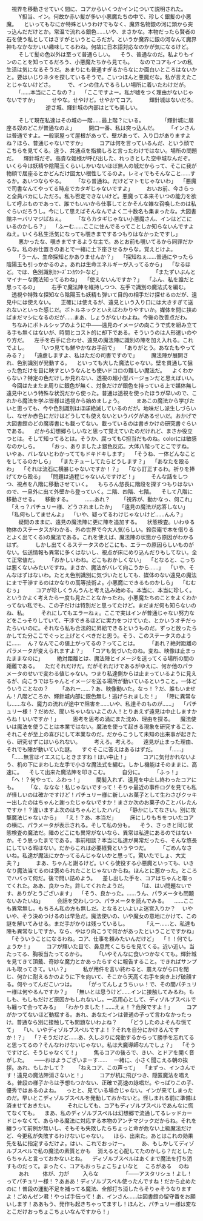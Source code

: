 　視界を移動させていく間に、コアからいくつかインについて説明された。
　
　Y担当、イン。何故か赤い髪が多い小悪魔たちの中で、珍しく銀髪の小悪魔。
　といってもなにか特殊というわけでもなく、魔界名物銀の河に頭から突っ込んだだけとか。常温で流れる銀色……いや、まさかな。本物だったら賢者の石を使う私としてはさすがというところだが。というか魔界に銀の河なんて魔界神もなかなかいい趣味してるわね。何故に日本語対応なのかが気になるけど。
　
　そして髪の色以外は至って普通らしい。
　そう、普通なのだ。私よりもインのことを知ってるだろう、小悪魔たちから見ても。
　なのでコアもインの私生活は気になるそうだ。あまりにも普通すぎるからなにか面白いところはないかと。要はいじりネタを探しているそうで。こいつほんと悪魔だな。私が言えたことじゃないけどさ。
　
　で、インの住んでるらしい場所に着いたわけだが。
　
　「……本当にここなの？」
　「ここですよー。私が嘘をつく理由がないじゃないですか」
　
　せやな。せやけど。せやかてコア。
　
　輝針城はないだろ。
　
　
　
　
　
　逆さ城、輝針城の内部はとても美しい。
　
　

　
　そして現在私達はその城の一階……最上階？にいる。
　
　
　「輝針城に居座る奴のどこが普通なのよ」
　
　開口一番、私は突っ込んだ。
　
　「インさんは普通ですよ。一般家屋って屋根があって、壁があって、入り口がありますよね？ほら、普通じゃないですか」
　
　コアは何を言っているんだ、という顔でこちらを見てくる。違う、共通点を指摘しろと言ったわけではない。場所の問題だ。
　輝針城だぞ。高貴な姫様が呼び出した、れっきとした空中城なんだぞ。いくら今は妖精や陰陽玉くらいしかいないほぼ無人の城だからって、そこに我が物顔で居座るとかどんだけ図太い根性してるのよ。レミィでもそんなこと……するか。あいつならやる。
　
　「なら普通ね。だけどマトモじゃないわ」
　「悪魔で司書なんてやってる時点でカタギじゃないですよ」
　
　おいお前、今さらっと全員バカにしただろ。私も否定できないけど。悪魔って本来そいつの能力を欲して呼ぶものであって、誰でもいいから仕事してとかそんな雑な召喚したのは私ぐらいだろうし。今にして思えばそんなんでよく二十数名も集まったな。大図書館ネーバリマジぱねぇ。
　
　「ならカタギじゃない小悪魔さん、インはどこにいるのかしら？」
　「ふーむ……ここに住んでるってことしか知らないんですよねえ。いくら私生活気になっても覗きまでするつもりはなかったですし」
　
　悪かったな、覗きまでするような主で。あとお前も覗いてるから同罪だからな。私のお仕置きのあとで一緒に土下座させるからな。覚えとけよ。
　
　「うーん、生命探知とかありませんか？」
　「探知ねぇ……普通にやったら陰陽玉も引っかかるのよ。あれは生命エネルギーが入ってるから」
　「なるほど。では、色別識別ｶﾗｰｽﾞｴﾝｶｳﾝﾀｰなど」
　
　
　
　
　
　
　
　「またずいぶんとマイナーな魔法知ってるわね」
　「使えないんですか？」
　「ふん、私を誰だと思ってるの」
　
　右手で魔法陣を維持しつつ、左手で識別の魔法式を編む。
　透視や特殊な探知なら陰陽玉も妖精も弾いて目的の相手だけ探せるのだが、遠見中には使えない。
　正確には使えるが、遠見という入り口には大きすぎて送れないといった感じだ。ボトルネックといえばわかりやすいか。媒体を間に挟めばまだマシになるのだが……まあ、しょうがないわよね。今後の改善点だわ。
　ちなみにボトルシップのように中――遠見のイメージの向こうで式を組み立てる手も無くはないが、時間とコスト的に却下である。そういうのは人形遣いのやり方だ。
　左手を右手に合わせ、遠見の魔法陣に識別の陣を加え入れる。これでよし。
　
　「いつ見ても鮮やかなお手前で」
　「ありがとう。あなたもやってみる？」
　「遠慮しますよ、私はただの司書ですので」
　
　魔法陣が展開され、色別識別が発動する。
　といっても大した魔法じゃない。壁を貫通して狙った色だけを目に映すというなんとも使いドコロの難しい魔法だ。
　よくわからない？特定の色だけしか見れない、透視の超小型バージョンだと思えばいい。
　今回はたまたま周りに銀色が無く、対象だけが銀色を持っている上で媒体無し遠見中という特殊な状況だから使った。普通は透視を使ったほうが早いので、これから魔法を学ぶ皆様は透視から始めましょう。
　
　まあこの魔法から学びたいと思っても、今や色別識別はほぼ絶滅しているのだが。地味だし派生しづらいし、なぜか赤色にだけはどうしても使えないというバグがあるせいだ。おかげで大図書館のどの魔導書にも載ってない。載っているのは書きかけの研究書ぐらいである。
　だから幻想郷らしいなと思って覚えていたのだけれど、まさか役立つとは。そして知ってるとは。そうか、腐ってもC担当だものね。colorには敏感なのかしら。
　
　「おっ、ありましたよ銀色反応。大体八階ってとこですね。いやぁ、バレないとわかっててもドキドキします」
　「そうね、一体どんなことをしてるのかしら」
　「またチューしてたらどうします？」
　「あなたを殴るわ」
　「それは流石に横暴じゃないですか！？」
　「なら訂正するわ。祈りを捧げてから殴る」
　「問題は過程じゃないんですけど！」
　
　そんな話をしつつ、視点を八階に移動させていく。
　もちろん悠長に階段を探すつもりはないので、一旦外に出て外壁から登っていく。二階、四階、七階。
　そして八階に移動させる。
　移動する。
　
　……あれ？
　
　「視界が、動かなっ、何これ」
　「えっ？パチュリー様、どうされましたか」
　「遠見の魔法が応答しない」
　「私何もしてませんよ」
　「いや、疑ってるわけじゃないけど……んん？」
　
　疑問のままに、遠見の魔法陣に更に陣を追加する。
　状態検査。いわゆる物体のステータスがわかる、外の世界で今大人気(らしい。鈴奈庵で本を借りるとよく出てくる)の魔法である。これを使えば、魔法陣の状態から原因がわかるはず。
　
　しかし出てくるステータスのどこにも、エラーの原因らしいものがない。伝送情報も異常に多くはないし、視点が床にめり込んだりもしてない。全て正常値だ。
　
　「おかしいわね。どこもおかしくない」
　「となると、こっちは悪くないみたいですね。まさか、魔法がバレて向こうから……」
　「いや、そんなはずはないわ。たとえ色別識別に気づいたとしても、媒体のない遠見の魔法にまで干渉するのはかなりの高等技術よ。小悪魔にできるものかしら」
　「むむむぅ」
　
　コアが珍しくうんうんと考え込み始める。本当に、本当に珍しく。というかよく考えたら一度も見たことなかったわ。小悪魔たちのことをよくわかってない私でも、この子だけは特別だと思ってたけど。まだまだ何も知らないのね、私。
　
　それにしてもエラーねぇ。ここで実はインが普通じゃない努力などをこっそりしていて、干渉できるほどに実力をつけていた、とかいうオチだったらいいのに。それなら私も合法的に昇給できるというものだ。ずっと放ったらかしてた分ここでぐっと上げとくべきだと思う。そう、このステータスのように……
　ん？なんでこの値上がってるの？ってことは。
　
　「あれ？絶対距離のパラメータが変えられますよ？」
　「コアも気づいたのね。変ね、映像は止まったままなのに」
　
　絶対距離とは、魔法陣とイメージを送ってくる場所の間の距離である。
　ただそれだけだ。だがそれだけであるがゆえに、何か他のパラメータのせいで変わる値じゃない。つまり私達側からは止まっているように見えるが、向こうではちゃんとイメージを送る場所が動いているということ。一体どういうことなの？
　
　「あれー……？あ、映像動いた。なっ！？だ、誰もいません！八階どころか、輝針城内部に銀色無し！逃げられました！」
　「陣に異常なし……なら、魔力の流れが途中で阻害を……いや、私達そのものが……」
　「パチュリー様！？だめだ、聞いちゃいないよこの人！とりあえず遠見は中止しますからね！いいですか！」
　
　思考を思考の渦にまた沈め、理由を探る。
　魔法使いは魔法を使うことは本業ではない。魔法を使って起きる現象を研究すること、それこそが至上の喜びにして本業なのだ。だからこうして未知の出来事が起きたら、研究せずにはいられない。
　
　考えろ。考えろ。
　遠見が止まった理由、それでも陣が動いていた謎。
　すぐそこに答えはあるはずだ。
　
　「……」
　「……無言はイエスにしときますね！はい中止！」
　
　コアに気付かれないよう、机の下にまわした左手で小さな魔法式を編む。しかし機能はそのままに、高速に。
　そして出来た魔法陣を叩きこむ。
　
　自分に。
　
　「ふっ！」
　「へ！？何やって、ふわっ！」
　
　間髪入れず、遠見を中止し終わったコアにも。
　
　「な、ななな！私じゃないですって！そりゃ最近の事件ログを見ても私が怪しいのは確かですけど！パチュリー様に新しいお菓子として生わさびクッキー出したのはちゃんと謝ったじゃないですか！まさか次のお菓子のことバレたんですか！？違いますよ次のはちゃんとしたハバ」
　「静かにしてなさい。別に攻撃魔法じゃないから」
　「え！？あ、本当だ」
　
　床にしりもちをついたコアの横に、パラメータが表示される。そして私の分も。
　そう、さっきと同じ状態検査の魔法だ。陣のどこにも異常がないなら、異常は私達にあるのではないか。そう思ったまでである。事前相談？本当に私達が異常だったら、そんな悠長にしている暇はない。だからこれは必要経費というやつだ。
　
　「ごめんなさいね。私達が魔法にかかってるんじゃないかと思って。驚いたでしょ、大丈夫？」
　
　まあ、ちゃんと謝るけど。いくら使役する小悪魔といっても、いきなり魔法当てるのは褒められたことじゃないからね。ほんとに悪かった。ところでハバって何だ。後で問い詰めよう。
　差し出した手を、コアはちゃんと取ってくれた。ああ、良かった。許してくれたようだ。
　
　「は、はい問題ないです、ありがとうございます」
　「そう、良かった。……うん、パラメータも問題ないみたいね」
　
　会話を交わしつつ、パラメータを読んでみる。
　……ここも異常無し。もちろん私の方も無しだ。となるといよいよ迷宮入りか？
　いやいや、そう決めつけるのは早急だ。魔法使いの、いや魔女の意地にかけて、この謎を解いてみせる。まだ手がかりは残っているし。
　　
　「えー……と、私達も陣も異常なしですか。なら、やはり向こうで何かがあったということですかね」
　「そういうことになるわね。コア、仕事を頼みたいんだけど」
　「！！何でしょうか！」
　
　コアが輝いた目で、鼻息荒くこちらを見てくる。近い近い。当たってる、胸板当たってるから。
　
　「いやそんなに食いつかなくても。輝針城を見てきて頂戴、奇妙な魔力とかあったらすぐに報告すること。できればサンプルも取ってきて。いい？」
　
　私が用件を言い終わると、震えながら口を閉じ、何かに耐えるかのように下を向いて、そこから天高く右手を突き上げ破顔する。何やってんだこいつは。
　
　「がってんしょうちぃぃ！で、その間パチュリー様は何やるんですか？」
　「無いとは思うけど……インに接触してみるわ。もしも、もしもだけど原因かもしれないし。一応用心として、ディゾルブスペルでも纏って会ってみる」
　「わかりました！……えぇ！？危険ですよ！」
　
　コアがかつてないほど動揺する。あれ、あなたインは普通の子って言わなかったっけ。普通なら別に接触しても問題ないわよね？
　
　「どうしたのよそんな慌てて」
　「い、いやディゾルブスペルですよ！？それを自分にかけるんですか！？」
　「？そうだけど……あ、久しぶりに発動するからって勝手を忘れてると思ってるの？そんなわけないじゃない。私は大魔導師なんでしょ？」
　「そうですけど、そうじゃなくて！」
　
　焦るコアの後ろで、きい、とドアを開く音がした。
　――おはようございまーす……
　一緒に、小さく聞こえる朝の挨拶。あれ、もしかして？
　
　「ねえコア、この声って」
　「まずっ、インさんです！遠見の魔法陣消さないと！」
　
　コアが机に飛びつき、隠匿魔法を唱える。普段の様子からは予想もつかない、正確で高速の詠唱だ。やっぱりこの子、優秀ではあるのよね。
　っとと、見ている場合じゃない。インが来てしまったのだ。早いとこディゾルブスペルを発動しておかないと。怪しまれる前に準備は済ませておきたい。
　
　それにしても、コアもディゾルブスペルであんなに慌てなくても。
　まあ、私のディゾルブスペルは幻想郷で流通してるレッドカードじゃなくて、あらゆる魔法に対応する本物のアンチマジックだからね。それを纏うって前例が無いし、そもそも失敗したらちょっと命が危ない上級魔法だけど、今更私が失敗するわけないじゃない。
　ほら、出来た。あとはこれの効果先を私に指定するだけよ。はい、これでおっけー。
　
　あ、もしかしてディゾルブスペルで私の魔法の素質とかも
　消えると心配してたのかしら？だとしたらちゃんと言っておかないとね。
　ディゾルブスペルはあくまで魔法を打ち消すものだって。まったく、コアもおっちょこちょいなと
　ころがある
　のね
　
　あれ
　
　体が、力が
　
　入らな
　
　
　
　「――アスタリシュ！よし！ってパチュリー様！？あああ！ディゾルブスペル使ったんですね！だから止めたのに！普段の運動不足を補ってる魔法、全部打ち消したらそりゃそうなりますよ！ごめんゼン君！やっぱ手伝って！あ、インさん……は図書館の留守番をお願いします！ああもう、発作も起きちゃってますし！ほんと、パチュリー様は変なとこだけおっちょこちょいなんですから！」